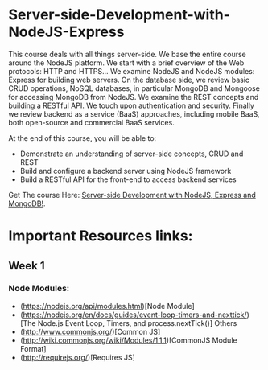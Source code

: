 # Server-side-Development-with-NodeJS-Express
This course deals with all things server-side. We base the entire course around the NodeJS platform. We start with a brief overview of the Web protocols: HTTP and HTTPS...
We examine NodeJS and NodeJS modules: Express for building web servers. On the database side, we review basic CRUD operations, NoSQL databases, in particular MongoDB and Mongoose for accessing MongoDB from NodeJS. We examine the REST concepts and building a RESTful API. We touch upon authentication and security. Finally we review backend as a service (BaaS) approaches, including mobile BaaS, both open-source and commercial BaaS services.

At the end of this course, you will be able to:

* Demonstrate an understanding of server-side concepts, CRUD and REST
* Build and configure a backend server using NodeJS framework
* Build a RESTful API for the front-end to access backend services


Get The course Here: [Server-side Development with NodeJS, Express and MongoDB!](https://www.coursera.org/learn/server-side-nodejs).

# Important Resources links: 
## Week 1
 ### Node Modules:

*  (https://nodejs.org/api/modules.html)[Node Module]
* (https://nodejs.org/en/docs/guides/event-loop-timers-and-nexttick/)[The Node.js Event Loop, Timers, and process.nextTick()]
Others
* (http://www.commonjs.org/)[Common JS]
* (http://wiki.commonjs.org/wiki/Modules/1.1.1)[CommonJS Module Format]
* (http://requirejs.org/)[Requires JS]
